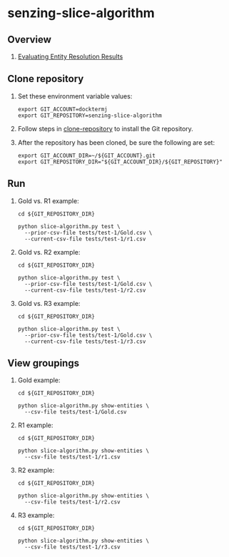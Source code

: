 # senzing-slice-algorithm

## Overview

1. [Evaluating Entity Resolution Results](https://pdfs.semanticscholar.org/ee8e/13f3f17a2660331a3a17ba8a7cfb06f9b61d.pdf)

## Clone repository

1. Set these environment variable values:

    ```console
    export GIT_ACCOUNT=docktermj
    export GIT_REPOSITORY=senzing-slice-algorithm
    ```

1. Follow steps in [clone-repository](https://github.com/docktermj/KnowledgeBase/blob/master/HowTo/clone-repository.md) to install the Git repository.

1. After the repository has been cloned, be sure the following are set:

    ```console
    export GIT_ACCOUNT_DIR=~/${GIT_ACCOUNT}.git
    export GIT_REPOSITORY_DIR="${GIT_ACCOUNT_DIR}/${GIT_REPOSITORY}"
    ```

## Run

1. Gold vs. R1 example:

    ```console
    cd ${GIT_REPOSITORY_DIR}

    python slice-algorithm.py test \
      --prior-csv-file tests/test-1/Gold.csv \
      --current-csv-file tests/test-1/r1.csv
    ```

1. Gold vs. R2 example:

    ```console
    cd ${GIT_REPOSITORY_DIR}

    python slice-algorithm.py test \
      --prior-csv-file tests/test-1/Gold.csv \
      --current-csv-file tests/test-1/r2.csv
    ```

1. Gold vs. R3 example:

    ```console
    cd ${GIT_REPOSITORY_DIR}

    python slice-algorithm.py test \
      --prior-csv-file tests/test-1/Gold.csv \
      --current-csv-file tests/test-1/r3.csv
    ```

## View groupings

1. Gold example:

    ```console
    cd ${GIT_REPOSITORY_DIR}

    python slice-algorithm.py show-entities \
      --csv-file tests/test-1/Gold.csv
    ```

1. R1 example:

    ```console
    cd ${GIT_REPOSITORY_DIR}

    python slice-algorithm.py show-entities \
      --csv-file tests/test-1/r1.csv
    ```

1. R2 example:

    ```console
    cd ${GIT_REPOSITORY_DIR}

    python slice-algorithm.py show-entities \
      --csv-file tests/test-1/r2.csv
    ```

1. R3 example:

    ```console
    cd ${GIT_REPOSITORY_DIR}

    python slice-algorithm.py show-entities \
      --csv-file tests/test-1/r3.csv
    ```

